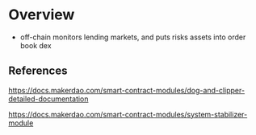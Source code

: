 
# Overview

- off-chain monitors lending markets, and puts risks assets into order book dex



## References

https://docs.makerdao.com/smart-contract-modules/dog-and-clipper-detailed-documentation

https://docs.makerdao.com/smart-contract-modules/system-stabilizer-module
